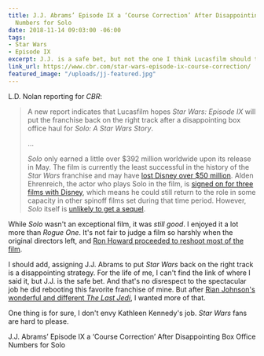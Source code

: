 ```yaml
---
title: J.J. Abrams’ Episode IX a ‘Course Correction’ After Disappointing Box Office
  Numbers for Solo
date: 2018-11-14 09:03:00 -06:00
tags:
- Star Wars
- Episode IX
excerpt: J.J. is a safe bet, but not the one I think Lucasfilm should take.
link_url: https://www.cbr.com/star-wars-episode-ix-course-correction/
featured_image: "/uploads/jj-featured.jpg"
---
```


L.D. Nolan reporting for *CBR*:

> A new report indicates that Lucasfilm hopes *Star Wars: Episode IX* will put the franchise back on the right track after a disappointing box office haul for *Solo: A Star Wars Story*.
>
>…
>
> *Solo* only earned a little over $392 million worldwide upon its release in May. The film is currently the least successful in the history of the *Star Wars* franchise and may have [lost Disney over $50 million](https://www.cbr.com/solo-star-wars-50-million-loss-disney/). Alden Ehrenreich, the actor who plays Solo in the film, is [signed on for three films with Disney](https://www.cbr.com/solo-alden-ehrenreich-three-movie-deal-lucasfilm/), which means he could still return to the role in some capacity in other spinoff films set during that time period. However, *Solo* itself is [unlikely to get a sequel](https://www.cbr.com/solo-sequel-unlikely/).

While *Solo* wasn't an exceptional film, it was *still good*. I enjoyed it a lot more than *Rogue One*. It's not fair to judge a film so harshly when the original directors left, and [Ron Howard proceeded to reshoot most of the film](https://www.cbr.com/han-solo-ron-howard-reshoots/).

I should add, assigning J.J. Abrams to put *Star Wars* back on the right track is a disappointing strategy. For the life of me, I can't find the link of where I said it, but J.J. is the safe bet. And that's no disrespect to the spectacular job he did rebooting this favorite franchise of mine. But after [Rian Johnson's wonderful and different *The Last Jedi*](/2017/12/my-brief-review-of-star-wars-the-last-jedi/), I wanted more of that.

One thing is for sure, I don't envy Kathleen Kennedy's job. *Star Wars* fans are hard to please.

J.J. Abrams’ Episode IX a ‘Course Correction’ After Disappointing Box Office Numbers for Solo
